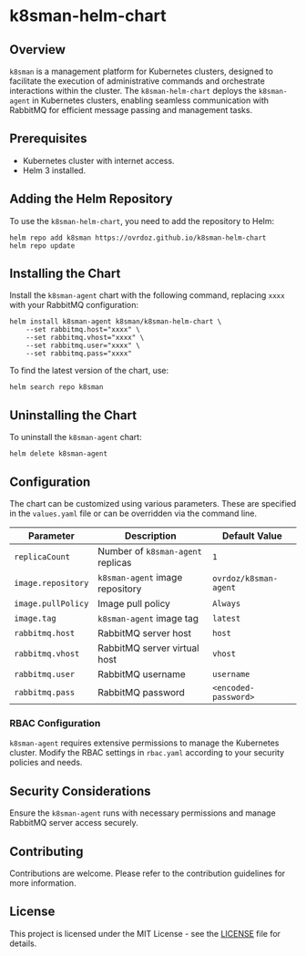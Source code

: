 # k8sman-helm-chart

## Overview
`k8sman` is a management platform for Kubernetes clusters, designed to facilitate the execution of administrative commands and orchestrate interactions within the cluster. The `k8sman-helm-chart` deploys the `k8sman-agent` in Kubernetes clusters, enabling seamless communication with RabbitMQ for efficient message passing and management tasks.

## Prerequisites
- Kubernetes cluster with internet access.
- Helm 3 installed.

## Adding the Helm Repository
To use the `k8sman-helm-chart`, you need to add the repository to Helm:

```shell
helm repo add k8sman https://ovrdoz.github.io/k8sman-helm-chart
helm repo update
```

## Installing the Chart
Install the `k8sman-agent` chart with the following command, replacing `xxxx` with your RabbitMQ configuration:

```shell
helm install k8sman-agent k8sman/k8sman-helm-chart \
    --set rabbitmq.host="xxxx" \
    --set rabbitmq.vhost="xxxx" \
    --set rabbitmq.user="xxxx" \
    --set rabbitmq.pass="xxxx"
```

To find the latest version of the chart, use:

```shell
helm search repo k8sman
```

## Uninstalling the Chart
To uninstall the `k8sman-agent` chart:

```shell
helm delete k8sman-agent
```

## Configuration
The chart can be customized using various parameters. These are specified in the `values.yaml` file or can be overridden via the command line.

| Parameter            | Description                           | Default Value                  |
|----------------------|---------------------------------------|--------------------------------|
| `replicaCount`       | Number of `k8sman-agent` replicas     | `1`                            |
| `image.repository`   | `k8sman-agent` image repository       | `ovrdoz/k8sman-agent`          |
| `image.pullPolicy`   | Image pull policy                     | `Always`                       |
| `image.tag`          | `k8sman-agent` image tag              | `latest`                       |
| `rabbitmq.host`      | RabbitMQ server host                  | `host`                         |
| `rabbitmq.vhost`     | RabbitMQ server virtual host          | `vhost`                        |
| `rabbitmq.user`      | RabbitMQ username                     | `username`                     |
| `rabbitmq.pass`      | RabbitMQ password                     | `<encoded-password>`           |

### RBAC Configuration
`k8sman-agent` requires extensive permissions to manage the Kubernetes cluster. Modify the RBAC settings in `rbac.yaml` according to your security policies and needs.

## Security Considerations
Ensure the `k8sman-agent` runs with necessary permissions and manage RabbitMQ server access securely.

## Contributing
Contributions are welcome. Please refer to the contribution guidelines for more information.

## License
This project is licensed under the MIT License - see the [LICENSE](LICENSE) file for details.
